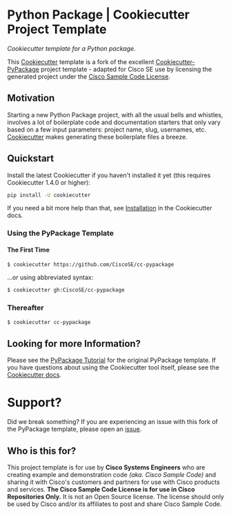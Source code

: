 # Python Package | Cookiecutter Project Template

*Cookiecutter template for a Python package.*

This [Cookiecutter](https://github.com/audreyr/cookiecutter) template is a fork of the excellent [Cookiecutter-PyPackage](https://github.com/audreyr/cookiecutter-pypackage) project template - adapted for Cisco SE use by licensing the generated project under the [Cisco Sample Code License](./LICENSE).

## Motivation

Starting a new Python Package project, with all the usual bells and whistles, involves a lot of boilerplate code and documentation starters that only vary based on a few input parameters:  project name, slug, usernames, etc.  [Cookiecutter](https://github.com/audreyr/cookiecutter) makes generating these boilerplate files a breeze.

## Quickstart

Install the latest Cookiecutter if you haven't installed it yet (this requires Cookiecutter 1.4.0 or higher):

```bash
pip install -U cookiecutter
```

If you need a bit more help than that, see [Installation](https://cookiecutter.readthedocs.io/en/latest/installation.html) in the Cookiecutter docs.

### Using the PyPackage Template

#### The First Time

```bash
$ cookiecutter https://github.com/CiscoSE/cc-pypackage
```

...or using abbreviated syntax:

```bash
$ cookiecutter gh:CiscoSE/cc-pypackage
```

### Thereafter

```bash
$ cookiecutter cc-pypackage
```

## Looking for more Information?

Please see the [PyPackage Tutorial](https://cookiecutter-pypackage.readthedocs.io/en/latest/tutorial.html) for the original PyPackage template.  If you have questions about using the Cookiecutter tool itself, please see the [Cookiecutter docs](https://cookiecutter.readthedocs.io).

# Support?

Did we break something?  If you are experiencing an issue with this fork of the PyPackage template, please open an [issue](https://github.com/CiscoSE/cc-pypackage/issues).

## Who is this for?

This project template is for use by **Cisco Systems Engineers** who are creating example and demonstration code *(aka. Cisco Sample Code)* and sharing it with Cisco's customers and partners for use with Cisco products and services.  **The Cisco Sample Code License is for use in Cisco Repositories Only.**  It is not an Open Source license. The license should only be used by Cisco and/or its affiliates to post and share Cisco Sample Code.
